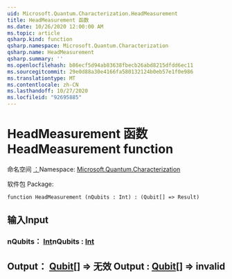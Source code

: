 ```yaml
---
uid: Microsoft.Quantum.Characterization.HeadMeasurement
title: HeadMeasurement 函数
ms.date: 10/26/2020 12:00:00 AM
ms.topic: article
qsharp.kind: function
qsharp.namespace: Microsoft.Quantum.Characterization
qsharp.name: HeadMeasurement
qsharp.summary: ''
ms.openlocfilehash: b86ecf5d94ab83638fbecb26abd8215dfdd6ec11
ms.sourcegitcommit: 29e0d88a30e4166fa580132124b0eb57e1f0e986
ms.translationtype: MT
ms.contentlocale: zh-CN
ms.lasthandoff: 10/27/2020
ms.locfileid: "92695885"
---
```

# <a name="headmeasurement-function"></a><span data-ttu-id="9032d-102">HeadMeasurement 函数</span><span class="sxs-lookup"><span data-stu-id="9032d-102">HeadMeasurement function</span></span>

<span data-ttu-id="9032d-103">命名空间 [：](xref:Microsoft.Quantum.Characterization)</span><span class="sxs-lookup"><span data-stu-id="9032d-103">Namespace: [Microsoft.Quantum.Characterization](xref:Microsoft.Quantum.Characterization)</span></span>

<span data-ttu-id="9032d-104">软件包 [](https://nuget.org/packages/)</span><span class="sxs-lookup"><span data-stu-id="9032d-104">Package: [](https://nuget.org/packages/)</span></span>




```qsharp
function HeadMeasurement (nQubits : Int) : (Qubit[] => Result)
```


## <a name="input"></a><span data-ttu-id="9032d-105">输入</span><span class="sxs-lookup"><span data-stu-id="9032d-105">Input</span></span>

### <a name="nqubits--int"></a><span data-ttu-id="9032d-106">nQubits： [Int](xref:microsoft.quantum.lang-ref.int)</span><span class="sxs-lookup"><span data-stu-id="9032d-106">nQubits : [Int](xref:microsoft.quantum.lang-ref.int)</span></span>





## <a name="output--qubit--__invalidresult__"></a><span data-ttu-id="9032d-107">Output： [Qubit](xref:microsoft.quantum.lang-ref.qubit)[] => __无效 <Result>__</span><span class="sxs-lookup"><span data-stu-id="9032d-107">Output : [Qubit](xref:microsoft.quantum.lang-ref.qubit)[] => __invalid<Result>__</span></span> 

